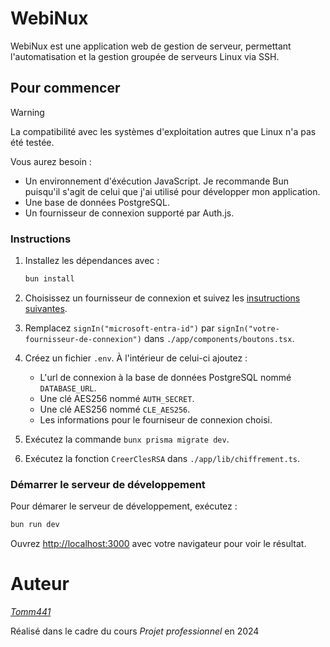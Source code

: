 # WebiNux

WebiNux est une application web de gestion de serveur, permettant l'automatisation et la gestion groupée de serveurs Linux via SSH.

## Pour commencer
> [!WARNING]
> La compatibilité avec les systèmes d'exploitation autres que Linux n'a pas été testée.

Vous aurez besoin :
- Un environnement d'éxécution JavaScript. Je recommande Bun puisqu'il s'agit de celui que j'ai utilisé pour développer mon application.
- Une base de données PostgreSQL.
- Un fournisseur de connexion supporté par Auth.js.

### Instructions

1. Installez les dépendances avec :

    ```bash
    bun install
    ```

2. Choisissez un fournisseur de connexion et suivez les [insutructions suivantes](https://authjs.dev/reference/core/providers).


3. Remplacez `signIn("microsoft-entra-id")` par `signIn("votre-fournisseur-de-connexion")` dans  `./app/components/boutons.tsx`.


4. Créez un fichier `.env`. À l'intérieur de celui-ci ajoutez :
    - L'url de connexion à la base de données PostgreSQL nommé `DATABASE_URL`.
    - Une clé AES256 nommé `AUTH_SECRET`.
    - Une clé AES256 nommé `CLE_AES256`.
    - Les informations pour le fourniseur de connexion choisi.

5. Exécutez la commande `bunx prisma migrate dev`.

6. Exécutez la fonction `CreerClesRSA` dans `./app/lib/chiffrement.ts`.

### Démarrer le serveur de développement

Pour démarer le serveur de développement, exécutez :

```bash
bun run dev
```

Ouvrez [http://localhost:3000](http://localhost:3000) avec votre navigateur pour voir le résultat.

# Auteur

[*Tomm441*](https://github.com/Tomm441)

Réalisé dans le cadre du cours *Projet professionnel* en 2024
